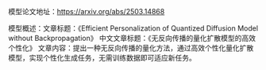 模型论文地址：https://arxiv.org/abs/2503.14868

模型概述：文章标题：《Efficient Personalization of Quantized Diffusion Model without Backpropagation》
中文文章标题：《无反向传播的量化扩散模型的高效个性化》
文章内容：提出一种无反向传播的量化方法，通过高效个性化量化扩散模型，实现个性化生成任务，无需训练数据即可适应新任务。
